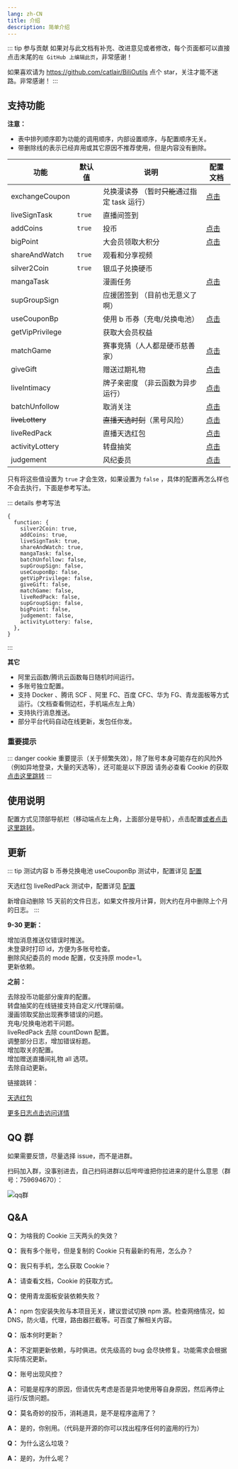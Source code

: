 ```yaml
---
lang: zh-CN
title: 介绍
description: 简单介绍
---
```


::: tip 参与贡献
如果对与此文档有补充、改进意见或者修改，每个页面都可以直接点击末尾的`在 GitHub 上编辑此页`，非常感谢！

如果喜欢请为 <https://github.com/catlair/BiliOutils> 点个 star，关注才能不迷路。非常感谢！
:::

## 支持功能 <Badge v-if="isRefreshed" type="tip" :text="`版本${tagName}`" vertical="top" />

**注意：**

- 表中排列顺序即为功能的调用顺序，内部设置顺序，与配置顺序无关。
- 带删除线的表示已经弃用或其它原因不推荐使用，但是内容没有删除。

| 功能            | 默认值 | 说明                                          | 配置文档                              |
| --------------- | ------ | --------------------------------------------- | ------------------------------------- |
| exchangeCoupon  |        | 兑换漫读券 （暂时~~只能~~通过指定 task 运行） | [点击](../config/func.md#兑换漫读券)  |
| liveSignTask    | `true` | 直播间签到                                    |                                       |
| addCoins        | `true` | 投币                                          | [点击](../config/func.md#投币)        |
| bigPoint        |        | 大会员领取大积分                              | [点击](../config/func.md#大积分)      |
| shareAndWatch   | `true` | 观看和分享视频                                |                                       |
| silver2Coin     | `true` | 银瓜子兑换硬币                                |                                       |
| mangaTask       |        | 漫画任务                                      | [点击](../config/func.md#漫画任务)    |
| supGroupSign    |        | 应援团签到 （目前也无意义了啊）               |                                       |
| useCouponBp     |        | 使用 b 币券（充电/兑换电池）                  | [点击](../config/func.md#使用-b-币券) |
| getVipPrivilege |        | 获取大会员权益                                |                                       |
| matchGame       |        | 赛事竞猜（人人都是硬币慈善家）                | [点击](../config/func.md#竞猜)        |
| giveGift        |        | 赠送过期礼物                                  | [点击](../config/func.md#直播间礼物)  |
| liveIntimacy    |        | 牌子亲密度 （非云函数为异步运行）             | [点击](../config/func.md#粉丝亲密度)  |
| batchUnfollow   |        | 取消关注                                      | [点击](../config/func.md#取关分组)    |
| ~~liveLottery~~ |        | ~~直播天选时刻~~（黑号风险）                  | [点击](../config/func.md#天选时刻)    |
| liveRedPack     |        | 直播天选红包                                  | [点击](../config/func.md#天选红包)    |
| activityLottery |        | 转盘抽奖                                      | [点击](../config/func.md#转盘抽奖)    |
| judgement       |        | 风纪委员                                      | [点击](../config/func.md#风纪委员)    |

只有将这些值设置为 `true` 才会生效，如果设置为 `false` ，具体的配置再怎么样也不会去执行，下面是参考写法。

::: details 参考写法

```json5
{
  function: {
    silver2Coin: true,
    addCoins: true,
    liveSignTask: true,
    shareAndWatch: true,
    mangaTask: false,
    batchUnfollow: false,
    supGroupSign: false,
    useCouponBp: false,
    getVipPrivilege: false,
    giveGift: false,
    matchGame: false,
    liveRedPack: false,
    supGroupSign: false,
    bigPoint: false,
    judgement: false,
    activityLottery: false,
  },
}
```

:::

**其它**

- 阿里云函数/腾讯云函数每日随机时间运行。 <Badge type="tip" text="推荐" vertical="middle" />
- 多账号独立配置。
- 支持 Docker 、腾讯 SCF 、阿里 FC、百度 CFC、华为 FG、青龙面板等方式运行。（文档查看侧边栏，手机端点左上角）
- 支持执行消息推送。
- 部分平台代码自动在线更新，发包任你发。

### 重要提示

::: danger cookie 重要提示（关于频繁失效），除了账号本身可能存在的风险外（例如异地登录，大量的天选等），还可能是以下原因
请务必查看 Cookie 的获取[点击这里跳转](../config/get_value.md)
:::

## 使用说明

配置方式见顶部导航栏（移动端点左上角，上面部分是导航），点击配置[或者点击这里跳转](../config/)。

## 更新

::: tip 测试内容
b 币券兑换电池 useCouponBp 测试中，配置详见 [配置](../config/func.md)

天选红包 liveRedPack 测试中，配置详见 [配置](../config/func.md)

新增自动删除 15 天前的文件日志，如果文件按月计算，则大约在月中删除上个月的日志。
:::

**9-30 更新：**

<Badge type="tip" text="优化" vertical="middle" /> 增加消息推送仅错误时推送。
<br/>
<Badge type="tip" text="优化" vertical="middle" /> 未登录时打印 id，方便为多账号检查。
<br/>
<Badge type="tip" text="优化" vertical="middle" /> 删除风纪委员的 mode 配置，仅支持原 mode=1。
<br/>
<Badge type="warning" text="修复" vertical="middle" /> 更新依赖。
<br/>

**之前：**

<Badge type="tip" text="优化" vertical="middle" /> 去除投币功能部分废弃的配置。
<br/>
<Badge type="tip" text="优化" vertical="middle" /> 转盘抽奖的在线链接支持自定义/代理前缀。
<br/>
<Badge type="warning" text="修复" vertical="middle" /> 漫画领取奖励出现赛季错误的问题。
<br/>
<Badge type="warning" text="修复" vertical="middle" /> 充电/兑换电池若干问题。
<br/>
<Badge type="tip" text="优化" vertical="middle" /> liveRedPack 去除 countDown 配置。
<br/>
<Badge type="tip" text="优化" vertical="middle" /> 调整部分日志，增加错误标题。
<br/>
<Badge type="tip" text="优化" vertical="middle" /> 增加取关的配置。
<br/>
<Badge type="tip" text="优化" vertical="middle" /> 增加赠送直播间礼物 all 选项。
<br/>
<Badge type="warning" text="删除" vertical="middle" /> 去除自动更新。
<br/>

链接跳转：

[天选红包](../config/func.md#天选红包)

[更多日志点击访问详情](./update.md)

## QQ 群

如果需要反馈，尽量选择 issue，而不是进群。

扫码加入群，没事别进去，自己扫码进群以后哔哔谁把你拉进来的是什么意思（群号：759694670）：

![qq群](/images/qq_group.png)

## Q&A

**Q：** 为啥我的 Cookie 三天两头的失效？

**Q：** 我有多个账号，但是复制的 Cookie 只有最新的有用，怎么办？

**Q：** 我只有手机，怎么获取 Cookie？

**A：** 请查看文档，Cookie 的获取方式。

<el-divider border-style="dashed" />

**Q：** 使用青龙面板安装依赖失败？

**A：** npm 包安装失败与本项目无关，建议尝试切换 npm 源。检查网络情况，如 DNS，防火墙，代理，路由器拦截等。可百度了解相关内容。

<el-divider border-style="dashed" />

**Q：** 版本何时更新？

**A：** 不定期更新依赖，与时俱进。优先级高的 bug 会尽快修复。功能需求会根据实际情况更新。

<el-divider border-style="dashed" />

**Q：** 账号出现风控？

**A：** 可能是程序的原因，但请优先考虑是否是异地使用等自身原因，然后再停止运行/反馈问题。

<el-divider border-style="dashed" />

**Q：** 莫名奇妙的投币，消耗道具，是不是程序盗用了？

**A：** 是的，你别用。（代码是开源的你可以找出程序任何的盗用的行为）

<el-divider border-style="dashed" />

**Q：** 为什么这么垃圾？

**A：** 是的，为什么呢？
